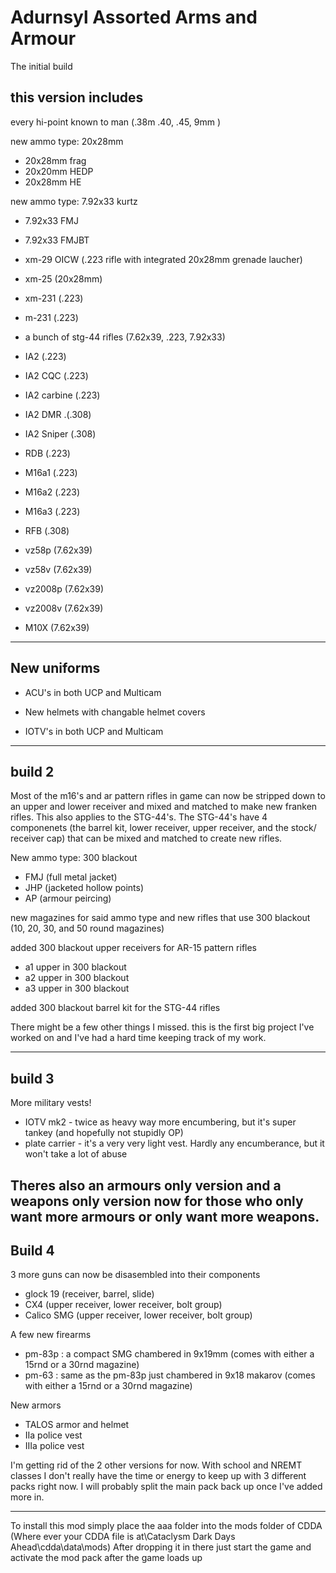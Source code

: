 # Adurnsyl Assorted Arms and Armour

The initial build

this version includes
----------------------------------
every hi-point known to man (.38m .40, .45, 9mm )

new ammo type: 20x28mm
   + 20x28mm frag
   + 20x20mm HEDP
   + 20x28mm HE

new ammo type: 7.92x33 kurtz
   + 7.92x33 FMJ
   + 7.92x33 FMJBT

+ xm-29 OICW (.223 rifle with integrated 20x28mm grenade laucher)

+ xm-25 (20x28mm)

+ xm-231 (.223)

+ m-231 (.223)

+ a bunch of stg-44 rifles (7.62x39, .223, 7.92x33)

+ IA2 (.223)

+ IA2 CQC (.223)

+ IA2 carbine (.223)

+ IA2 DMR .(.308)

+ IA2 Sniper (.308)

+ RDB (.223)

+ M16a1 (.223)

+ M16a2 (.223)

+ M16a3 (.223)

+ RFB (.308)

+ vz58p (7.62x39)

+ vz58v (7.62x39)

+ vz2008p (7.62x39)

+ vz2008v (7.62x39)

+ M10X (7.62x39)

-------------
New uniforms
-------------
+ ACU's in both UCP and Multicam

+ New helmets with changable helmet covers

+ IOTV's in both UCP and Multicam

----------------------------------------------------
build 2
----------------------------------------------------
Most of the m16's and ar pattern rifles in game can now be stripped down to an upper and lower receiver and mixed and matched to make new franken rifles.
This also applies to the STG-44's. The STG-44's have 4 componenets (the barrel kit, lower receiver, upper receiver, and the stock/ receiver cap) that can be mixed and matched to create new rifles.

New ammo type: 300 blackout
   + FMJ (full metal jacket)
   + JHP (jacketed hollow points)
   + AP (armour peircing)

new magazines for said ammo type and new rifles that use 300 blackout (10, 20, 30, and 50 round magazines)

added 300 blackout upper receivers for AR-15 pattern rifles
   + a1 upper in 300 blackout
   + a2 upper in 300 blackout
   + a3 upper in 300 blackout

added 300 blackout barrel kit for the STG-44 rifles

There might be a few other things I missed. this is the first big project I've worked on and I've had a hard time keeping track of my work.

----------------
build 3
----------------

More military vests!

 + IOTV mk2 - twice as heavy way more encumbering, but it's super tankey (and hopefully not stupidly OP)
 + plate carrier - it's a very very light vest. Hardly any encumberance, but it won't take a lot of abuse

Theres also an armours only version and a weapons only version now for those who only want more armours or only want more weapons.
----------------
Build 4
----------------

 3 more guns can now be disasembled into their components
  + glock 19 (receiver, barrel, slide)
  + CX4 (upper receiver, lower receiver, bolt group)
  + Calico SMG (upper receiver, lower receiver, bolt group)

 A few new firearms
  + pm-83p : a compact SMG chambered in 9x19mm (comes with either a 15rnd or a 30rnd magazine)
  + pm-63 : same as the pm-83p just chambered in 9x18 makarov (comes with either a 15rnd or a 30rnd magazine)

 New armors
  + TALOS armor and helmet
  + IIa police vest
  + IIIa police vest

I'm getting rid of the 2 other versions for now. With school and NREMT classes I don't really have the time or energy to keep up with 3 different packs right now.
I will probably split the main pack back up once I've added more in.
___________________________________________________________________________________________



To install this mod simply place the aaa folder into the mods folder of CDDA (Where ever your CDDA file is at\Cataclysm Dark Days Ahead\cdda\data\mods)
After dropping it in there just start the game and activate the mod pack after the game loads up
